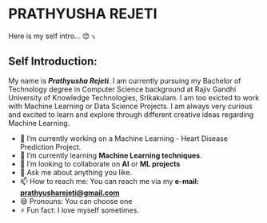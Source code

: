 # PRATHYUSHA REJETI
Here is my self intro... :blush: :arrow_heading_down:
## Self Introduction:
My name is ***Prathyusha Rejeti***. I am currently pursuing my Bachelor of Technology degree in Computer Science background at Rajiv Gandhi University of Knowledge Technologies, Srikakulam. I am too exicted to work with Machine Learning or Data Science Projects. I am always very curious and excited to learn and explore through different creative ideas regarding Machine Learning. 

- 🔭 I’m currently working on a Machine Learning - Heart Disease Prediction Project.
- 🌱 I’m currently learning **Machine Learning techniques**.
- 👯 I’m looking to collaborate on **AI** or **ML projects**
- 💬 Ask me about anything you like.
- 📫 How to reach me: You can reach me via my **e-mail: prathyusharejeti@gmail.com** 
- 😄 Pronouns: You can choose one
- ⚡ Fun fact: I love myself sometimes.
